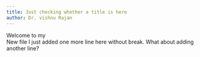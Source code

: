```yaml
---
title: Just checking whether a title is here
author: Dr. vishnu Rajan
---
```

Welcome to my <br>New file
I just added one more line here without break.
What about adding another line?